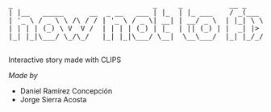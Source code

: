 <pre>
_                                 _     _           __ _                                 _   _                _ _
| |__   _____      __  _ __   ___ | |_  | |_ ___    / _(___  __  _   _  ___  _   _ _ __  | |_(_)_ __ ___   ___| (_)_ __   ___
| '_ \ / _ \ \ /\ / / | '_ \ / _ \| __| | __/ _ \  | |_| \ \/ / | | | |/ _ \| | | | '__| | __| | '_ ` _ \ / _ | | | '_ \ / _ \
| | | | (_) \ V  V /  | | | | (_) | |_  | || (_) | |  _| |>  <  | |_| | (_) | |_| | |    | |_| | | | | | |  __| | | | | |  __/
|_| |_|\___/ \_/\_/   |_| |_|\___/ \__|  \__\___/  |_| |_/_/\_\  \__, |\___/ \__,_|_|     \__|_|_| |_| |_|\___|_|_|_| |_|\___|
                                                                |___/
</pre>

Interactive story made with CLIPS

_Made by_
 - Daniel Ramirez Concepción
 - Jorge Sierra Acosta
